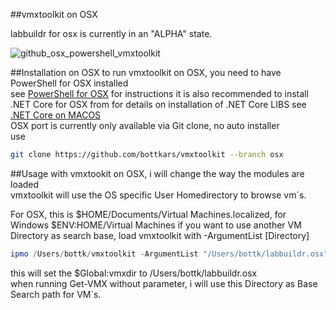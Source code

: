 ##vmxtoolkit on OSX

labbuildr for osx is currently in an "ALPHA" state.

![github_osx_powershell_vmxtoolkit](https://cloud.githubusercontent.com/assets/8255007/17848963/c08f8588-6856-11e6-8714-82d50f96dc93.gif)

##Installation on OSX
to run vmxtoolkit on OSX, you need to have PowerShell for OSX installed  
see [PowerShell for OSX](https://github.com/PowerShell/PowerShell/blob/master/docs/installation/linux.md#os-x-1011) for instructions
it is also recommended to install .NET Core for OSX from for details on installation of .NET Core LIBS see [.NET Core on MACOS](https://www.microsoft.com/net/core#macos)   
OSX port is currently only available via Git clone, no auto installer  
use
```Bash
git clone https://github.com/bottkars/vmxtoolkit --branch osx
```

##Usage
with vmxtookit on OSX, i will change the way the modules are loaded  
vmxtoolkit will use the OS specific User Homedirectory to browse vm´s.  

For OSX, this is $HOME/Documents/Virtual Machines.localized, for Windows $ENV:HOME/Virtual Machines
if you want to use another VM Directory as search base, load vmxtoolkit with -ArgumentList [Directory]
```Powershell
ipmo /Users/bottk/vmxtoolkit -ArgumentList "/Users/bottk/labbuildr.osx" -Force
```
this will set the $Global:vmxdir to /Users/bottk/labbuildr.osx  
when running Get-VMX without parameter, i will use this Directory as Base Search path for VM´s.



